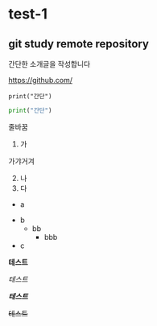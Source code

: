 # test-1
git study remote repository
---
간단한 소개글을 작성합니다

<https://github.com/>

`print("간단")`

```Python
print("간단")
```

줄바꿈

1. 가

가갸거겨

2. 나
3. 다

+ a
- b
  - bb
      - bbb
- c

**테스트**

*테스트*

***테스트***

~~테스트~~
